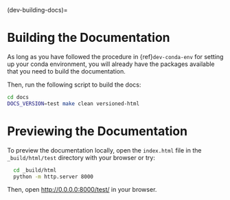 (dev-building-docs)=

# Building the Documentation

As long as you have followed the procedure in {ref}`dev-conda-env` for setting
up your conda environment, you will already have the packages available that
you need to build the documentation.

Then, run the following script to build the docs:

```bash
cd docs
DOCS_VERSION=test make clean versioned-html
```

# Previewing the Documentation

To preview the documentation locally, open the `index.html` file in the
`_build/html/test` directory with your browser or try:

```bash
  cd _build/html
  python -m http.server 8000
```

Then, open http://0.0.0.0:8000/test/ in your browser.
